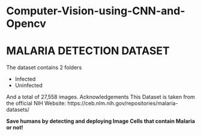 # Computer-Vision-using-CNN-and-Opencv
<h1>MALARIA DETECTION DATASET</h1>
The dataset contains 2 folders
<ul>
<li>Infected</li>
<li>Uninfected</li>
</ul>
And a total of 27,558 images.
Acknowledgements
This Dataset is taken from the official NIH Website: https://ceb.nlm.nih.gov/repositories/malaria-datasets/

<b>Save humans by detecting and deploying Image Cells that contain Malaria or not!</b>

